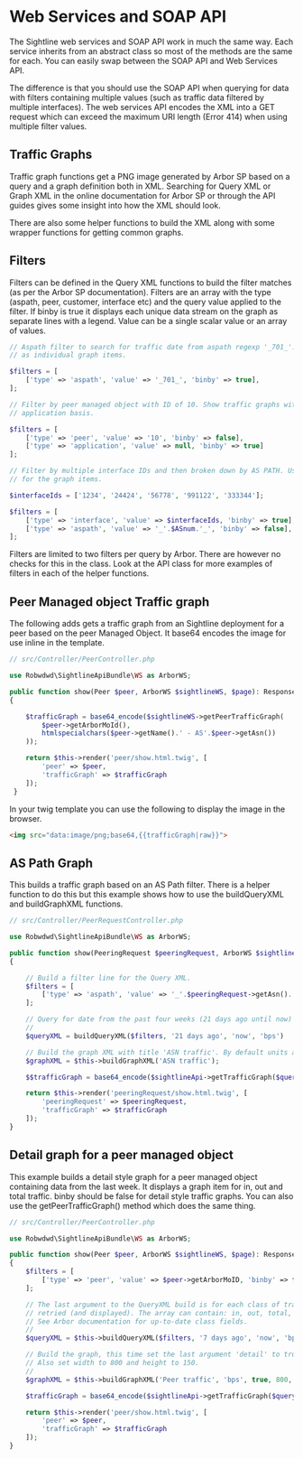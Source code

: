 # Web Services and SOAP API

The Sightline web services and SOAP API work in much the same way.
Each service inherits from an abstract class so most of the methods are
the same for each. You can easily swap between the SOAP API and Web
Services API.

The difference is that you should use the SOAP API when querying for
data with filters containing multiple values (such as traffic data
filtered by multiple interfaces). The web services API encodes the XML
into a GET request which can exceed the maximum URI length (Error 414)
when using multiple filter values.

## Traffic Graphs

Traffic graph functions get a PNG image generated by Arbor SP based on a
query and a graph definition both in XML. Searching for Query XML or
Graph XML in the online documentation for Arbor SP or through the API
guides gives some insight into how the XML should look.

There are also some helper functions to build the XML along with some
wrapper functions for getting common graphs.

## Filters

Filters can be defined in the Query XML functions to build the filter
matches (as per the Arbor SP documentation). Filters are an array with
the type (aspath, peer, customer, interface etc) and the query value
applied to the filter. If binby is true it displays each unique data
stream on the graph as separate lines with a legend. Value can be a
single scalar value or an array of values.

```php
// Aspath filter to search for traffic date from aspath regexp '_701_'. Will show each AS Path found
// as individual graph items.

$filters = [
    ['type' => 'aspath', 'value' => '_701_', 'binby' => true],
];

// Filter by peer managed object with ID of 10. Show traffic graphs with individual graph items on a per
// application basis.

$filters = [
    ['type' => 'peer', 'value' => '10', 'binby' => false],
    ['type' => 'application', 'value' => null, 'binby' => true]
];

// Filter by multiple interface IDs and then broken down by AS PATH. Use interfaces
// for the graph items.

$interfaceIds = ['1234', '24424', '56778', '991122', '333344'];

$filters = [
    ['type' => 'interface', 'value' => $interfaceIds, 'binby' => true],
    ['type' => 'aspath', 'value' => '_'.$ASnum.'_', 'binby' => false],
];
```

Filters are limited to two filters per query by Arbor. There are however
no checks for this in the class. Look at the API class for more examples
of filters in each of the helper functions.

## Peer Managed object Traffic graph

The following adds gets a traffic graph from an Sightline
deployment for a peer based on the peer Managed Object. It base64
encodes the image for use inline in the template.

```php
// src/Controller/PeerController.php

use Robwdwd\SightlineApiBundle\WS as ArborWS;

public function show(Peer $peer, ArborWS $sightlineWS, $page): Response
{

    $trafficGraph = base64_encode($sightlineWS->getPeerTrafficGraph(
        $peer->getArborMoId(),
        htmlspecialchars($peer->getName().' - AS'.$peer->getAsn())
    ));

    return $this->render('peer/show.html.twig', [
        'peer' => $peer,
        'trafficGraph' => $trafficGraph
    ]);
 }
```

In your twig template you can use the following to display the image in
the browser.

```html
<img src="data:image/png;base64,{{trafficGraph|raw}}">
```

## AS Path Graph

This builds a traffic graph based on an AS Path filter. There is a
helper function to do this but this example shows how to use the
buildQueryXML and buildGraphXML functions.

```php
// src/Controller/PeerRequestController.php

use Robwdwd\SightlineApiBundle\WS as ArborWS;

public function show(PeeringRequest $peeringRequest, ArborWS $sightlineWS, $page): Response
{

    // Build a filter line for the Query XML.
    $filters = [
        ['type' => 'aspath', 'value' => '_'.$peeringRequest->getAsn().'_', 'binby' => true],
    ];

    // Query for date from the past four weeks (21 days ago until now) and display in bps.
    //
    $queryXML = buildQueryXML($filters, '21 days ago', 'now', 'bps')

    // Build the graph XML with title 'ASN traffic'. By default units are bps but should match the data query.
    $graphXML = $this->buildGraphXML('ASN traffic');

    $$trafficGraph = base64_encode($sightlineApi->getTrafficGraph($queryXML, $graphXML));

    return $this->render('peeringRequest/show.html.twig', [
        'peeringRequest' => $peeringRequest,
        'trafficGraph' => $trafficGraph
    ]);
}
```

## Detail graph for a peer managed object

This example builds a detail style graph for a peer managed object
containing data from the last week. It displays a graph item for in, out
and total traffic. binby should be false for detail style traffic
graphs. You can also use the getPeerTrafficGraph() method which does the
same thing.

```php
// src/Controller/PeerController.php

use Robwdwd\SightlineApiBundle\WS as ArborWS;

public function show(Peer $peer, ArborWS $sightlineWS, $page): Response
{
    $filters = [
        ['type' => 'peer', 'value' => $peer->getArborMoID, 'binby' => false],
    ];

    // The last argument to the QueryXML build is for each class of traffic that should be
    // retried (and displayed). The array can contain: in, out, total, backbone and dropped.
    // See Arbor documentation for up-to-date class fields.
    //
    $queryXML = $this->buildQueryXML($filters, '7 days ago', 'now', 'bps', ['in', 'out', 'total']);

    // Build the graph, this time set the last argument 'detail' to true to get a detailed graph.
    // Also set width to 800 and height to 150.
    //
    $graphXML = $this->buildGraphXML('Peer traffic', 'bps', true, 800, 150);

    $trafficGraph = base64_encode($sightlineApi->getTrafficGraph($queryXML, $graphXML));

    return $this->render('peer/show.html.twig', [
        'peer' => $peer,
        'trafficGraph' => $trafficGraph
    ]);
}
```
